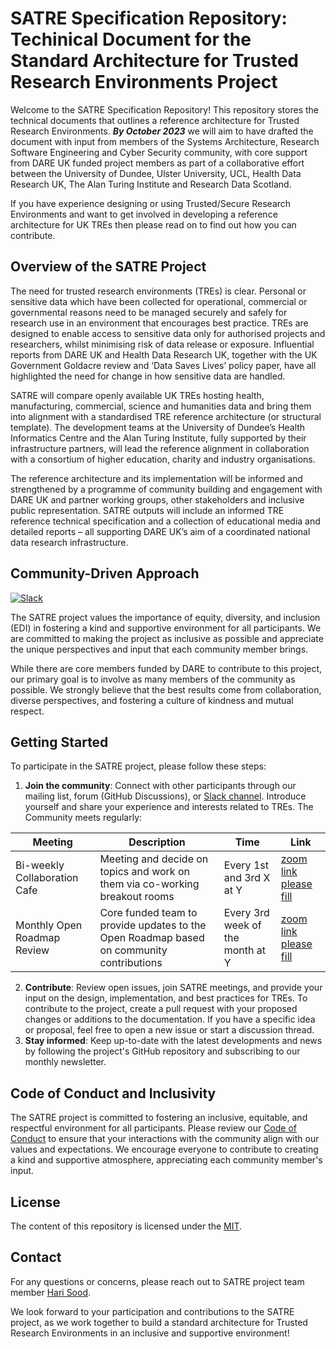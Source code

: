 # SATRE Specification Repository: Techinical Document for the Standard Architecture for Trusted Research Environments Project
Welcome to the SATRE Specification Repository! This repository stores the technical documents that outlines a reference architecture for Trusted Research Environments. ***By October 2023*** we will aim to have drafted the document with input from members of the Systems Architecture, Research Software Engineering and Cyber Security community, with core support from DARE UK funded project members as part of a collaborative effort between the University of Dundee, Ulster University, UCL, Health Data Research UK, The Alan Turing Institute and Research Data Scotland.

If you have experience designing or using Trusted/Secure Research Environments and want to get involved in developing a reference architecture for UK TREs then please read on to find out how you can contribute.

## Overview of the SATRE Project
The need for trusted research environments (TREs) is clear. Personal or sensitive data which have been collected for operational, commercial or governmental reasons need to be managed securely and safely for research use in an environment that encourages best practice.
TREs are designed to enable access to sensitive data only for authorised projects and researchers, whilst minimising risk of data release or exposure. Influential reports from DARE UK and Health Data Research UK, together with the UK Government Goldacre review and ‘Data Saves Lives’ policy paper, have all highlighted the need for change in how sensitive data are handled.

SATRE will compare openly available UK TREs hosting health, manufacturing, commercial, science and humanities data and bring them into alignment with a standardised TRE reference architecture (or structural template). The development teams at the University of Dundee’s Health Informatics Centre and the Alan Turing Institute, fully supported by their infrastructure partners, will lead the reference alignment in collaboration with a consortium of higher education, charity and industry organisations.

The reference architecture and its implementation will be informed and strengthened by a programme of community building and engagement with DARE UK and partner working groups, other stakeholders and inclusive public representation. SATRE outputs will include an informed TRE reference technical specification and a collection of educational media and detailed reports – all supporting DARE UK’s aim of a coordinated national data research infrastructure.

## Community-Driven Approach

[![Slack](https://img.shields.io/badge/Slack-Join%20Our%20Channel-blue?logo=slack)](https://satreproject.slack.com)

The SATRE project values the importance of equity, diversity, and inclusion (EDI) in fostering a kind and supportive environment for all participants. We are committed to making the project as inclusive as possible and appreciate the unique perspectives and input that each community member brings.

While there are core members funded by DARE to contribute to this project, our primary goal is to involve as many members of the community as possible. We strongly believe that the best results come from collaboration, diverse perspectives, and fostering a culture of kindness and mutual respect.

## Getting Started
To participate in the SATRE project, please follow these steps:

1. **Join the community**: Connect with other participants through our mailing list, forum (GitHub Discussions), or [Slack channel](slack.url). Introduce yourself and share your experience and interests related to TREs. The Community meets regularly:

| Meeting | Description | Time | Link
|----------|----------|----------|----------|
| Bi-weekly Collaboration Cafe  | Meeting and decide on topics and work on them via co-working breakout rooms  | Every 1st and 3rd X at Y  |[zoom link please fill]()|
| Monthly Open Roadmap Review  | Core funded team to provide updates to the Open Roadmap based on community contributions  | Every 3rd week of the month at Y  |[zoom link please fill]()|

2. **Contribute**: Review open issues, join SATRE meetings, and provide your input on the design, implementation, and best practices for TREs. To contribute to the project, create a pull request with your proposed changes or additions to the documentation. If you have a specific idea or proposal, feel free to open a new issue or start a discussion thread.
3. **Stay informed**: Keep up-to-date with the latest developments and news by following the project's GitHub repository and subscribing to our monthly newsletter.

## Code of Conduct and Inclusivity
The SATRE project is committed to fostering an inclusive, equitable, and respectful environment for all participants. Please review our [Code of Conduct](CODE_OF_CONDUCT.md) to ensure that your interactions with the community align with our values and expectations. We encourage everyone to contribute to creating a kind and supportive atmosphere, appreciating each community member's input.

## License
The content of this repository is licensed under the [MIT](LICENSE.md).

## Contact
For any questions or concerns, please reach out to SATRE project team member [Hari Sood](mailto:hsood@turing.ac.uk).

We look forward to your participation and contributions to the SATRE project, as we work together to build a standard architecture for Trusted Research Environments in an inclusive and supportive environment!